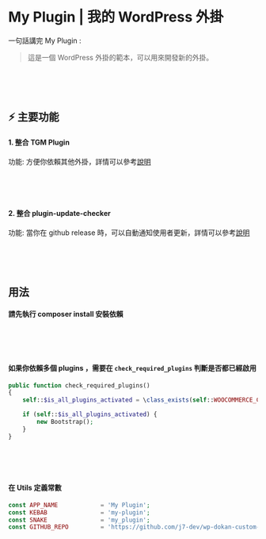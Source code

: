 # My Plugin | 我的 WordPress 外掛
一句話講完 My Plugin :

> 這是一個 WordPress 外掛的範本，可以用來開發新的外掛。

<br><br><br>

## ⚡ 主要功能

#### 1. 整合 TGM Plugin

功能: 方便你依賴其他外掛，詳情可以參考[說明](http://tgmpluginactivation.com/configuration/)

<br><br><br>

#### 2. 整合 plugin-update-checker

功能: 當你在 github release 時，可以自動通知使用者更新，詳情可以參考[說明](https://github.com/YahnisElsts/plugin-update-checker)

<br><br><br>

## 用法

#### 請先執行 composer install 安裝依賴

<br><br><br>

#### 如果你依賴多個 plugins ，需要在 `check_required_plugins` 判斷是否都已經啟用

```php
public function check_required_plugins()
{
	self::$is_all_plugins_activated = \class_exists(self::WOOCOMMERCE_CLASS);

	if (self::$is_all_plugins_activated) {
		new Bootstrap();
	}
}
```

<br><br><br>

#### 在 Utils 定義常數

```php
const APP_NAME            = 'My Plugin';
const KEBAB               = 'my-plugin';
const SNAKE               = 'my_plugin';
const GITHUB_REPO         = 'https://github.com/j7-dev/wp-dokan-custom-extension';
```

<br><br><br>
